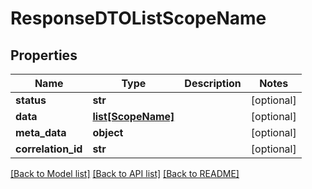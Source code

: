 # ResponseDTOListScopeName

## Properties
Name | Type | Description | Notes
------------ | ------------- | ------------- | -------------
**status** | **str** |  | [optional] 
**data** | [**list[ScopeName]**](ScopeName.md) |  | [optional] 
**meta_data** | **object** |  | [optional] 
**correlation_id** | **str** |  | [optional] 

[[Back to Model list]](../README.md#documentation-for-models) [[Back to API list]](../README.md#documentation-for-api-endpoints) [[Back to README]](../README.md)

